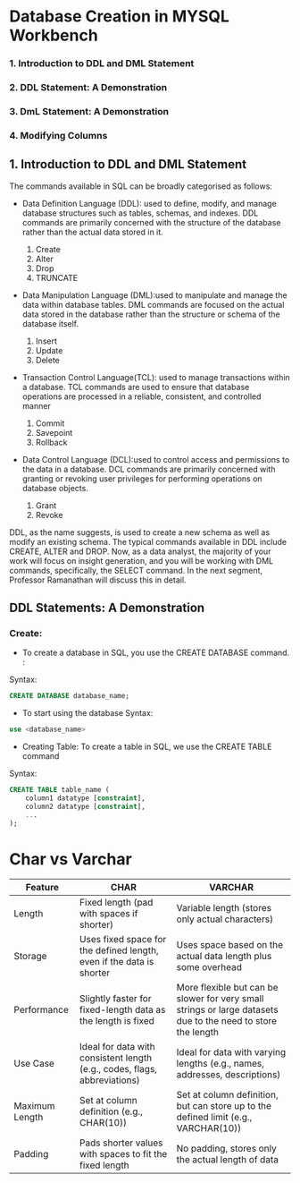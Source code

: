 # Database Creation in MYSQL Workbench
### 1. Introduction to DDL and DML Statement
### 2. DDL Statement: A Demonstration
### 3. DmL Statement: A Demonstration
### 4. Modifying Columns


## 1. Introduction to DDL and DML Statement

The commands available in SQL can be broadly categorised as follows:

- Data Definition Language (DDL): used to define, modify, and manage database structures such as tables, schemas, and indexes. DDL commands are primarily concerned with the structure of the database rather than the actual data stored in it.
  1. Create
  2. Alter
  3. Drop
  4. TRUNCATE
  
- Data Manipulation Language (DML):used to manipulate and manage the data within database tables. DML commands are focused on the actual data stored in the database rather than the structure or schema of the database itself.
  1. Insert
  2. Update
  3. Delete

- Transaction Control Language(TCL): used to manage transactions within a database. TCL commands are used to ensure that database operations are processed in a reliable, consistent, and controlled manner
  1. Commit
  2. Savepoint
  3. Rollback
  
- Data Control Language (DCL):used to control access and permissions to the data in a database. DCL commands are primarily concerned with granting or revoking user privileges for performing operations on database objects.
  1. Grant
  2. Revoke

DDL, as the name suggests, is used to create a new schema as well as modify an existing schema. The typical commands available in DDL include CREATE, ALTER and DROP. Now, as a data analyst, the majority of your work will focus on insight generation, and you will be working with DML commands, specifically, the SELECT command. In the next segment, Professor Ramanathan will discuss this in detail.

## DDL Statements: A Demonstration

### Create:

- To create a database in SQL, you use the CREATE DATABASE command. :

Syntax:

```sql
CREATE DATABASE database_name;
```

- To start using the database
Syntax:
```sql
use <database_name>
```

- Creating Table: To create a table in SQL, we use the CREATE TABLE command

Syntax:
```sql
CREATE TABLE table_name (
    column1 datatype [constraint],
    column2 datatype [constraint],
    ...
);
```

# Char vs Varchar

| Feature        | CHAR                                                                      | VARCHAR                                                                                                      |
|----------------|---------------------------------------------------------------------------|--------------------------------------------------------------------------------------------------------------|
| Length         | Fixed length (pad with spaces if shorter)                                 | Variable length (stores only actual characters)                                                              |
| Storage        | Uses fixed space for the defined length, even if the data is shorter      | Uses space based on the actual data length plus some overhead                                                |
| Performance    | Slightly faster for fixed-length data as the length is fixed              | More flexible but can be slower for very small strings or large datasets due to the need to store the length |
| Use Case       | Ideal for data with consistent length (e.g., codes, flags, abbreviations) | Ideal for data with varying lengths (e.g., names, addresses, descriptions)                                   |
| Maximum Length | Set at column definition (e.g., CHAR(10))                                 | Set at column definition, but can store up to the defined limit (e.g., VARCHAR(10))                          |
| Padding        | Pads shorter values with spaces to fit the fixed length                   | No padding, stores only the actual length of data                                                            |









